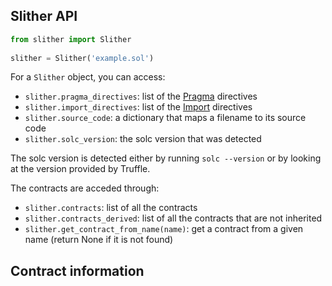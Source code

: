 ## Slither API

```python
from slither import Slither  
  
slither = Slither('example.sol')  
```

For a `Slither` object, you can access:

- `slither.pragma_directives`: list of the [Pragma](https://github.com/trailofbits/slither/blob/master/slither/core/declarations/pragma_directive.py) directives
- `slither.import_directives`: list of the [Import](https://github.com/trailofbits/slither/blob/master/slither/core/declarations/import_directive.py) directives
- `slither.source_code`: a dictionary that maps a filename to its source code
- `slither.solc_version`: the solc version that was detected 

The solc version is detected either by running `solc --version` or by looking at the version provided by Truffle.

The contracts are acceded through: 
- `slither.contracts`: list of all the contracts
- `slither.contracts_derived`:  list of all the contracts that are not inherited
- `slither.get_contract_from_name(name)`: get a contract from a given name (return None if it is not found)


## Contract information



